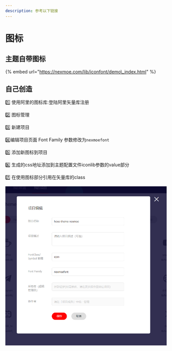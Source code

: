 ```yaml
---
description: 参考以下链接
---
```


# 图标

## 主题自带图标

{% embed url="https://nexmoe.com/lib/iconfont/demo\_index.html" %}

## 自己创造

1️⃣ 使用阿里的图标库:登陆阿里矢量库注册 

2️⃣ 图标管理

3️⃣ 新建项目

4️⃣编辑项目页面 Font Family 参数修改为`nexmoefont`

5️⃣ 添加新图标到项目 

6️⃣ 生成的css地址添加到主题配置文件iconlib参数的value部分

7️⃣ 在使用图标部分引用在矢量库的class

![](../.gitbook/assets/2020-04-25_12-19-02.png)



